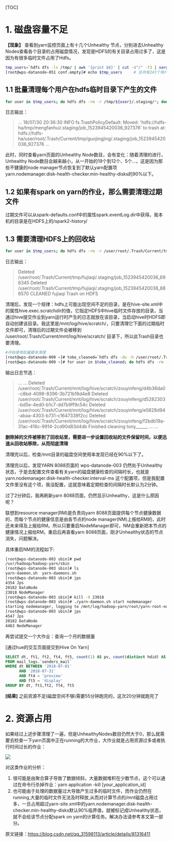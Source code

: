 [TOC]
# 1. 磁盘容量不足

**【现象】** 查看到yarn监控页面上有十几个Unhealthy 节点，分别进去Unhealthy Nodes查看各个目录的占用磁盘情况，发现是HDFS的有关目录占用过多了，这是因为有很多临时文件占用了Hdfs。

```bash
tmp_users=`hdfs dfs -ls /tmp/ | awk '{print $8}' | cut -d"/" -f3 | xargs `
[root@wps-datanode-051 conf.empty]# echo $tmp_users 	# 总共有243个用户使用hive on yarn
```

## 1.1 批量清理每个用户在hdfs临时目录下产生的文件

```bash
for user in $tmp_users; do hdfs dfs -rm -r /tmp/${user}/.staging/*; done
```

日志输出：

> ...
> 18/07/30 20:36:30 INFO fs.TrashPolicyDefault: Moved: 'hdfs://hdfs-ha/tmp/mengfanhui/.staging/job_1523945420036_927376' to trash at: hdfs://hdfs-ha/user/root/.Trash/Current/tmp/guojingjing/.staging/job_1523945420036_927376
> ...

此时，同时查看yarn页面的Unhealthy Node数目，会有变化：随着清理的进行，Unhealthy Node数目会越来越小，从一开始的19个到12个、5个…，这是因为那些不健康的node manager节点恢复到了默认yarn配置项yarn.nodemanager.disk-health-checker.min-healthy-disks的90%以下。

## 1.2 如果有spark on yarn的作业，那么需要清理过期文件
过期文件可以从spark-defaults.conf中的属性spark.eventLog.dir中获得。我本机的目录是在HDFS上的/spark2-history/

## 1.3 需要清理HDFS上的回收站

```bash
for user in $tmp_users; do hdfs dfs -rm -r /user/root/.Trash/Current/tmp/${user}/.staging/*; echo CLEANED ${user} Trash on HDFS; done
```

日志输出：

> Deleted /user/root/.Trash/Current/tmp/fujiaqi/.staging/job_1523945420036_698345
> Deleted /user/root/.Trash/Current/tmp/fujiaqi/.staging/job_1523945420036_886570
> CLEANED fujiaqi Trash on HDFS

清理后，发现一个规律：hdfs上可能出现空间不足的目录，是在hive-site.xml中的属性hive.exec.scratchdir的值，它指定HDFS中hive临时文件存放的目录，当通过hive提交作业到yarn运行时产生的日志就放在该目录，当启动hive时HDFS即自动创建该目录。我这里是/mnt/log/hive/scratch/，只要清理它下面的过期临时文件即可，清理后的过期文件会被移到 /user/root/.Trash/Current/mnt/log/hive/scratch/ 目录下，所以此Trash目录也要清理。

```bash
#开始使用批量脚本清理
[root@wps-datanode-009 ~]# tobe_cleaned=`hdfs dfs -du -h /user/root/.Trash/Current/mnt/log/hive/scratch/ | cut -d"/" -f 10 | xargs`
[root@wps-datanode-009 ~]# for user in $tobe_cleaned; do hdfs dfs -rm -r /user/root/.Trash/Current/mnt/log/hive/scratch/${user}/*; echo Finished cleaning ${user} ______; done
```

输出日志节选：
> ... ...
> Deleted /user/root/.Trash/Current/mnt/log/hive/scratch/zouyinfeng/d4b36da0-c8bd-4098-8396-3b721b18d4e8
> Deleted /user/root/.Trash/Current/mnt/log/hive/scratch/zouyinfeng/d5282303-bd5e-4ed0-b1c7-dd7b9ff9c54c
> Deleted /user/root/.Trash/Current/mnt/log/hive/scratch/zouyinfeng/e5828d94-abaa-4303-b731-c1647339f2cc
> Deleted /user/root/.Trash/Current/mnt/log/hive/scratch/zouyinfeng/f2bdb19a-31ac-416c-9914-2cd90d83d4db
> Finished cleaning tony______
> ... ...

**删除掉的文件被移到了回收站里，需要进一步设置回收站的文件保留时间，以便迅速从回收站移除，从而彻底清理**

清理完以后，检查/mnt目录的磁盘空间使用率发现已经在90%以下了。

清理完以后，发现YARN 8088页面的 wps-datanode-003 仍然处于Unhealthy状态，于是去配置文件查看有关yarn的磁盘健康检查的间隔时长，也就是 yarn.nodemanager.disk-health-checker.interval-ms 这个配置项，但是我配置文件里没有这个项，我没配置，这就意味着定期检查的间隔时长默认为2分钟。

过了2分钟后，我再刷新yarn 8088页面，仍然显示Unhealthy，这是什么原因呢？

联想到resource manager(RM)是负责向yarn 8088页面提供每个节点健康数据的，而每个节点的健康信息是由各节点的node manager(NM)上报给RM的，此时还未来得及上报给RM。所以只要重启NodeManager即可，NM会重新把本节点的健康情况上报给RM。重启后再查看yarn 8088页面，刚才Unhealthy状态的节点消失，问题解决。

具体重启NM的流程如下:

```bash
[root@wps-datanode-003 sbin]# pwd
/usr/hadoop/hadoop-yarn/sbin
[root@wps-datanode-003 sbin]# ls
yarn-daemon.sh  yarn-daemons.sh
[root@wps-datanode-003 sbin]# jps
4354 Jps
20182 DataNode
23018 NodeManager
[root@wps-datanode-003 sbin]# kill -9 23018
[root@wps-datanode-003 sbin]# ./yarn-daemon.sh start nodemanager
starting nodemanager, logging to /mnt/log/hadoop-yarn/root/yarn-root-nodemanager-wps-datanode-003.out
[root@wps-datanode-003 sbin]# jps
4547 Jps
20182 DataNode
4463 NodeManager
```

再尝试提交一个大作业：查询一个月的数据量

[通过hue的交互页面提交到Hive On Yarn]
```sql
SELECT dt, ft1, ft2, ft4, ft5, count(1) AS pv, count(distinct hdid) AS uv
FROM mail_logs.`senders_mail`
WHERE dt BETWEEN '2018-07-01'
      AND '2018-07-31'
      AND ft4 = 'preview'
      AND ft5 = 'display'
GROUP BY dt, ft1,ft2, ft4, ft5
```
**[结果]** 之前资源不足(磁盘空间不够)需要55分钟跑完的，这次20分钟就跑完了

# 2. 资源占用

如果经过上述步骤清理了一遍，但是UnhealthyNodes数目仍然大于0，那么就需要去检查一下yarn页面中正在running的大作业，大作业就是占用资源过多或者执行时间过长的作业：

[![](https://ftp.bmp.ovh/imgs/2019/12/4281ac76ebec2c36.png)](https://upload.cc/i1/2019/12/04/zHfDNE.png)

对这类作业的分析：

1. 很可能是由聚合算子导致了数据倾斜，大量数据堆积在少数节点，这个可以通过在命令行杀掉作业：yarn application -kill [your_application_id]
2. 也可能由于处理的数据量过大导致产生过多的临时文件，而作业仍然在running,大量的临时文件无法及时释放,从而对计算节点的/mnt磁盘占用过多，一旦占用超过yarn-site.xml中的yarn.nodemanager.disk-health-checker.min-healthy-disks默认90%临界值，就被标记成Unhealthy状态，就不会给该节点分配spark on yarn的计算任务。解决办法请参考本文第一部分。

原文链接：https://blog.csdn.net/qq_31598113/article/details/81316411